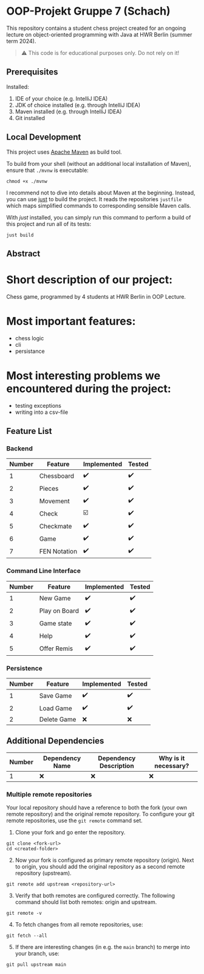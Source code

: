 # OOP-Projekt Gruppe 7 (Schach)

This repository contains a student chess project created for an ongoing lecture on object-oriented programming with Java
at HWR Berlin (summer term 2024).

> :warning: This code is for educational purposes only. Do not rely on it!

## Prerequisites

Installed:

1. IDE of your choice (e.g. IntelliJ IDEA)
2. JDK of choice installed (e.g. through IntelliJ IDEA)
3. Maven installed (e.g. through IntelliJ IDEA)
4. Git installed

## Local Development

This project uses [Apache Maven][maven] as build tool.

To build from your shell (without an additional local installation of Maven), ensure that `./mvnw`
is executable:

```
chmod +x ./mvnw
```

I recommend not to dive into details about Maven at the beginning.
Instead, you can use [just][just] to build the project.
It reads the repositories `justfile` which maps simplified commands to corresponding sensible Maven
calls.

With _just_ installed, you can simply run this command to perform a build of this project and run
all of its tests:

```
just build
```

## Abstract

# Short description of our project:

Chess game, programmed by 4 students at HWR Berlin in OOP Lecture.

# Most important features:

- chess logic
- cli
- persistance

# Most interesting problems we encountered during the project:

- testing exceptions
- writing into a csv-file

## Feature List

### Backend

| Number | Feature      | Implemented             | Tested             |
|--------|--------------|-------------------------|--------------------|
| 1      | Chessboard   | :heavy_check_mark:      | :heavy_check_mark: |
| 2      | Pieces       | :heavy_check_mark:      | :heavy_check_mark: |
| 3      | Movement     | :heavy_check_mark:      | :heavy_check_mark: |
| 4      | Check        | :ballot_box_with_check: | :heavy_check_mark: |
| 5      | Checkmate    | :heavy_check_mark:      | :heavy_check_mark: |
| 6      | Game         | :heavy_check_mark:      | :heavy_check_mark: |
| 7      | FEN Notation | :heavy_check_mark:      | :heavy_check_mark: |

### Command Line Interface

| Number | Feature       | Implemented        | Tested             |
|--------|---------------|--------------------|--------------------|
| 1      | New Game      | :heavy_check_mark: | :heavy_check_mark: |
| 2      | Play on Board | :heavy_check_mark: | :heavy_check_mark: |
| 3      | Game state    | :heavy_check_mark: | :heavy_check_mark: |
| 4      | Help          | :heavy_check_mark: | :heavy_check_mark: |
| 5      | Offer Remis   | :heavy_check_mark: | :heavy_check_mark: |

### Persistence

| Number | Feature     | Implemented        | Tested             |
|--------|-------------|--------------------|--------------------|
| 1      | Save Game   | :heavy_check_mark: | :heavy_check_mark: |
| 2      | Load Game   | :heavy_check_mark: | :heavy_check_mark: |
| 2      | Delete Game | :x:                | :x:                |

## Additional Dependencies

| Number | Dependency Name | Dependency Description | Why is it necessary? |
|--------|-----------------|------------------------|----------------------|
| 1      | :x:             | :x:                    | :x:                  |

### Multiple remote repositories

Your local repository should have a reference to both the fork (your own remote repository)
and the original remote repository.
To configure your git remote repositories, use the `git remote` command set.

1. Clone your fork and go enter the repository.

```
git clone <fork-url>
cd <created-folder>
```

2. Now your fork is configured as primary remote repository (origin).
   Next to origin, you should add the original repository as a second remote repository (upstream).

```
git remote add upstream <repository-url>
```

3. Verify that both remotes are configured correctly.
   The following command should list both remotes: origin and upstream.

```
git remote -v
```

4. To fetch changes from all remote repositories, use:

```
git fetch --all
```

5. If there are interesting changes (in e.g. the `main` branch) to merge into your branch, use:

```
git pull upstream main
```

[maven]: https://maven.apache.org/

[just]: https://github.com/casey/just
